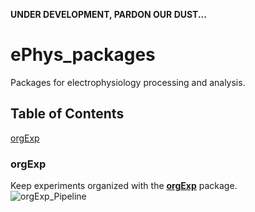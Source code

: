 **UNDER DEVELOPMENT, PARDON OUR DUST...**

# ePhys_packages #
Packages for electrophysiology processing and analysis.

## Table of Contents ##
[orgExp](https://github.com/m053m716/ePhys_packages#orgexp "ORGanize EXPeriments")  


### orgExp ###
Keep experiments organized with the [**orgExp**](https://github.com/m053m716/ePhys_packages/tree/master/%2BorgExp) package.  
![orgExp_Pipeline]

[orgExp_Pipeline]: https://github.com/m053m716/ePhys_packages/blob/master/%2BorgExp/img/DataPipeline_Overview.JPG "orgExp Pipeline Overview"